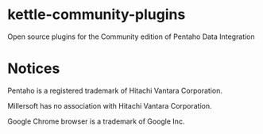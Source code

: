 # kettle-community-plugins
Open source plugins for the Community edition of Pentaho Data Integration

# Notices
Pentaho is a registered trademark of Hitachi Vantara Corporation.

Millersoft has no association with Hitachi Vantara Corporation.

Google Chrome browser is a trademark of Google Inc.
